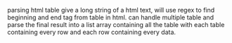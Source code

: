 parsing html table give a long string of a html text, will use regex to find beginning and end tag from table in html. can handle multiple table and parse the final result into a list array containing all the table with each table containing every row and each row containing every data.
